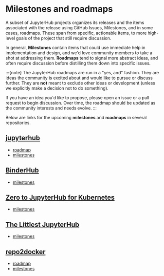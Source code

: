 # Milestones and roadmaps

A subset of JupyterHub projects organizes its releases and the
items associated with the release using GitHub Issues, Milestones, and in some cases, roadmaps.
These span from specific, actionable items, to more high-level goals of the project that
still require discussion.

In general, **Milestones** contain items that could use immediate help in
implementation and design, and we'd love community members to take a shot
at addressing them. **Roadmaps** tend to signal more abstract ideas, and
often require discussion before distilling them down into specific issues.

:::{note}
The JupyterHub roadmaps are run in a "yes, and" fashion. They are ideas
the community is excited about and would like to pursue or discuss further.
They are **not** meant to exclude other ideas or development (unless we
explicitly make a decision not to do something).

If you have an idea you'd like to propose, please open an issue or a pull
request to begin discussion. Over time, the roadmap should be updated as the
community interests and needs evolve.
:::

Below are links for the upcoming **milestones** and **roadmaps** in several repositories.

## [jupyterhub](https://github.com/jupyter/repo2docker)

- [roadmap](https://github.com/jupyterhub/jupyterhub/blob/master/docs/source/contributing/roadmap.md)
- [milestones](https://github.com/jupyterhub/jupyterhub/milestones?direction=asc&sort=due_date)

## [BinderHub](https://github.com/jupyterhub/binderhub)

- [milestones](https://github.com/jupyterhub/binderhub/milestones)

## [Zero to JupyterHub for Kubernetes](https://github.com/jupyterhub/zero-to-jupyterhub-k8s)

- [milestones](https://github.com/jupyterhub/zero-to-jupyterhub-k8s/milestones)

## [The Littlest JupyterHub](https://github.com/jupyterhub/the-littlest-jupyterhub)

- [milestones](https://github.com/jupyterhub/the-littlest-jupyterhub/milestones)

## [repo2docker](https://github.com/jupyter/repo2docker)

- [roadmap](https://github.com/jupyter/repo2docker/blob/master/docs/source/contributing/roadmap.md)
- [milestones](https://github.com/jupyter/repo2docker/milestones)
